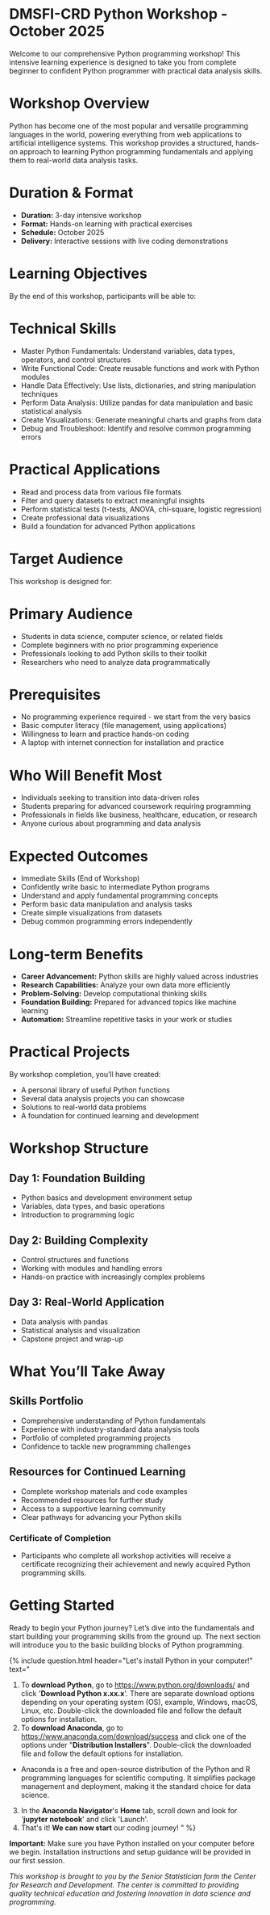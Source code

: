 # **DMSFI-CRD Python Workshop - October 2025**

Welcome to our comprehensive Python programming workshop! This intensive learning experience is designed to take you from complete beginner to confident Python programmer with practical data analysis skills.

# Workshop Overview

Python has become one of the most popular and versatile programming languages in the world, powering everything from web applications to artificial intelligence systems. This workshop provides a structured, hands-on approach to learning Python programming fundamentals and applying them to real-world data analysis tasks.

# Duration & Format

- **Duration:** 3-day intensive workshop
- **Format:** Hands-on learning with practical exercises
- **Schedule:** October 2025
- **Delivery:** Interactive sessions with live coding demonstrations

# Learning Objectives

By the end of this workshop, participants will be able to:

# Technical Skills

- Master Python Fundamentals: Understand variables, data types, operators, and control structures
- Write Functional Code: Create reusable functions and work with Python modules
- Handle Data Effectively: Use lists, dictionaries, and string manipulation techniques
- Perform Data Analysis: Utilize pandas for data manipulation and basic statistical analysis
- Create Visualizations: Generate meaningful charts and graphs from data
- Debug and Troubleshoot: Identify and resolve common programming errors

# Practical Applications

- Read and process data from various file formats
- Filter and query datasets to extract meaningful insights
- Perform statistical tests (t-tests, ANOVA, chi-square, logistic regression)
- Create professional data visualizations
- Build a foundation for advanced Python applications

# Target Audience

This workshop is designed for:

# Primary Audience

- Students in data science, computer science, or related fields
- Complete beginners with no prior programming experience
- Professionals looking to add Python skills to their toolkit
- Researchers who need to analyze data programmatically

# Prerequisites

- No programming experience required - we start from the very basics
- Basic computer literacy (file management, using applications)
- Willingness to learn and practice hands-on coding
- A laptop with internet connection for installation and practice

# Who Will Benefit Most

- Individuals seeking to transition into data-driven roles
- Students preparing for advanced coursework requiring programming
- Professionals in fields like business, healthcare, education, or research
- Anyone curious about programming and data analysis

# Expected Outcomes

- Immediate Skills (End of Workshop)
- Confidently write basic to intermediate Python programs
- Understand and apply fundamental programming concepts
- Perform basic data manipulation and analysis tasks
- Create simple visualizations from datasets
- Debug common programming errors independently

# Long-term Benefits

- **Career Advancement:** Python skills are highly valued across industries
- **Research Capabilities:** Analyze your own data more efficiently
- **Problem-Solving:** Develop computational thinking skills
- **Foundation Building:** Prepared for advanced topics like machine learning
- **Automation:** Streamline repetitive tasks in your work or studies

# Practical Projects

By workshop completion, you’ll have created:

- A personal library of useful Python functions
- Several data analysis projects you can showcase
- Solutions to real-world data problems
- A foundation for continued learning and development

# Workshop Structure

## Day 1: Foundation Building

- Python basics and development environment setup
- Variables, data types, and basic operations
- Introduction to programming logic

## Day 2: Building Complexity

- Control structures and functions
- Working with modules and handling errors
- Hands-on practice with increasingly complex problems

## Day 3: Real-World Application
- Data analysis with pandas
- Statistical analysis and visualization
- Capstone project and wrap-up

# What You’ll Take Away

## Skills Portfolio

- Comprehensive understanding of Python fundamentals
- Experience with industry-standard data analysis tools
- Portfolio of completed programming projects
- Confidence to tackle new programming challenges

## Resources for Continued Learning

- Complete workshop materials and code examples
- Recommended resources for further study
- Access to a supportive learning community
- Clear pathways for advancing your Python skills

### Certificate of Completion

- Participants who complete all workshop activities will receive a certificate recognizing their achievement and newly acquired Python programming skills.

# Getting Started

Ready to begin your Python journey? Let’s dive into the fundamentals and start building your programming skills from the ground up. The next section will introduce you to the basic building blocks of Python programming.

{% include question.html header="Let's install Python in your computer!" text="

1. To **download Python**, go to https://www.python.org/downloads/ and click '**Download Python x.xx.x**'. There are separate download options depending on your operating system (OS), example, Windows, macOS, Linux, etc. Double-click the downloaded file and follow the default options for installation.
2. To **download Anaconda**, go to https://www.anaconda.com/download/success and click one of the options under \"**Distribution Installers**\". Double-click the downloaded file and follow the default options for installation.
  - Anaconda is a free and open-source distribution of the Python and R programming languages for scientific computing. It simplifies package management and deployment, making it the standard choice for data science.
3. In the **Anaconda Navigator**'s **Home** tab, scroll down and look for '**jupyter notebook**' and click 'Launch'.
4. That's it! **We can now start** our coding journey!
" %}

**Important:** Make sure you have Python installed on your computer before we begin. Installation instructions and setup guidance will be provided in our first session.

*This workshop is brought to you by the Senior Statistician form the Center for Research and Development. The center is committed to providing quality technical education and fostering innovation in data science and programming.*
